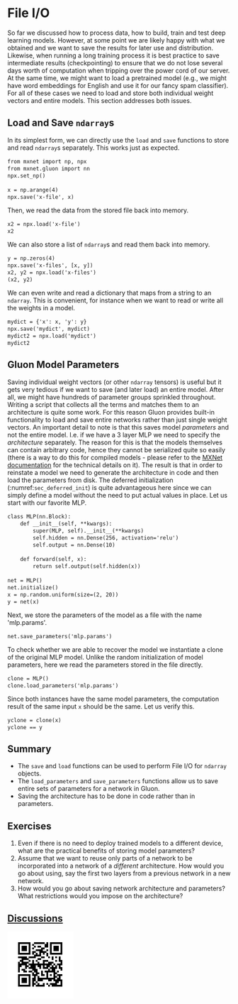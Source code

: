 # File I/O

So far we discussed how to process data, how to build, train and test deep learning models. However, at some point we are likely happy with what we obtained and we want to save the results for later use and distribution. Likewise, when running a long training process it is best practice to save intermediate results (checkpointing) to ensure that we do not lose several days worth of computation when tripping over the power cord of our server. At the same time, we might want to load a pretrained model (e.g., we might have word embeddings for English and use it for our fancy spam classifier). For all of these cases we need to load and store both individual weight vectors and entire models. This section addresses both issues.

## Load and Save `ndarray`s

In its simplest form, we can directly use the `load` and `save` functions to store and read `ndarray`s separately. This works just as expected.

```{.python .input}
from mxnet import np, npx
from mxnet.gluon import nn
npx.set_np()

x = np.arange(4)
npx.save('x-file', x) 
```

Then, we read the data from the stored file back into memory.

```{.python .input}
x2 = npx.load('x-file')
x2
```

We can also store a list of `ndarray`s and read them back into memory.

```{.python .input  n=2}
y = np.zeros(4)
npx.save('x-files', [x, y])
x2, y2 = npx.load('x-files')
(x2, y2)
```

We can even write and read a dictionary that maps from a string to an `ndarray`. This is convenient, for instance when we want to read or write all the weights in a model.

```{.python .input  n=4}
mydict = {'x': x, 'y': y}
npx.save('mydict', mydict)
mydict2 = npx.load('mydict')
mydict2
```

## Gluon Model Parameters

Saving individual weight vectors (or other `ndarray` tensors) is useful but it
gets very tedious if we want to save (and later load) an entire model. After
all, we might have hundreds of parameter groups sprinkled throughout. Writing a
script that collects all the terms and matches them to an architecture is quite
some work. For this reason Gluon provides built-in functionality to load and
save entire networks rather than just single weight vectors. An important detail
to note is that this saves model *parameters* and not the entire model. I.e. if
we have a 3 layer MLP we need to specify the *architecture* separately. The
reason for this is that the models themselves can contain arbitrary code, hence
they cannot be serialized quite so easily (there is a way to do this for
compiled models - please refer to the [MXNet documentation](http://www.mxnet.io)
for the technical details on it). The result is that in order to reinstate a
model we need to generate the architecture in code and then load the parameters
from disk. The deferred initialization (:numref:`sec_deferred_init`) is quite advantageous here since we can simply define a model without the need to put actual values in place. Let us start with our favorite MLP.

```{.python .input  n=6}
class MLP(nn.Block):
    def __init__(self, **kwargs):
        super(MLP, self).__init__(**kwargs)
        self.hidden = nn.Dense(256, activation='relu')
        self.output = nn.Dense(10)

    def forward(self, x):
        return self.output(self.hidden(x))

net = MLP()
net.initialize()
x = np.random.uniform(size=(2, 20))
y = net(x)
```

Next, we store the parameters of the model as a file with the name 'mlp.params'.

```{.python .input}
net.save_parameters('mlp.params')
```

To check whether we are able to recover the model we instantiate a clone of the original MLP model. Unlike the random initialization of model parameters, here we read the parameters stored in the file directly.

```{.python .input  n=8}
clone = MLP()
clone.load_parameters('mlp.params') 
```

Since both instances have the same model parameters, the computation result of the same input `x` should be the same. Let us verify this.

```{.python .input}
yclone = clone(x)
yclone == y
```

## Summary

* The `save` and `load` functions can be used to perform File I/O for `ndarray` objects.
* The `load_parameters` and `save_parameters` functions allow us to save entire sets of parameters for a network in Gluon.
* Saving the architecture has to be done in code rather than in parameters.

## Exercises

1. Even if there is no need to deploy trained models to a different device, what are the practical benefits of storing model parameters?
1. Assume that we want to reuse only parts of a network to be incorporated into a network of a *different* architecture. How would you go about using, say the first two layers from a previous network in a new network.
1. How would you go about saving network architecture and parameters? What restrictions would you impose on the architecture?

## [Discussions](https://discuss.mxnet.io/t/2329)

![](../img/qr_read-write.svg)
